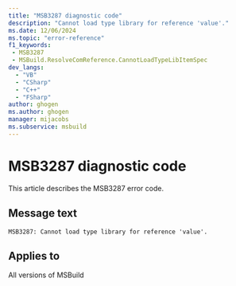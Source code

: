 ```yaml
---
title: "MSB3287 diagnostic code"
description: "Cannot load type library for reference 'value'."
ms.date: 12/06/2024
ms.topic: "error-reference"
f1_keywords:
 - MSB3287
 - MSBuild.ResolveComReference.CannotLoadTypeLibItemSpec
dev_langs:
  - "VB"
  - "CSharp"
  - "C++"
  - "FSharp"
author: ghogen
ms.author: ghogen
manager: mijacobs
ms.subservice: msbuild
---
```


# MSB3287 diagnostic code

<!-- :::ErrorDefinitionDescription::: -->
<!-- :::editable-content name="introDescription"::: -->
This article describes the MSB3287 error code.
<!-- :::editable-content-end::: -->

## Message text

```output
MSB3287: Cannot load type library for reference 'value'.
```

<!-- :::editable-content name="postOutputDescription"::: -->
<!--
{StrBegin="MSB3287: "}
-->
<!-- :::editable-content-end::: -->
<!-- :::ErrorDefinitionDescription-end::: -->

## Applies to

All versions of MSBuild
